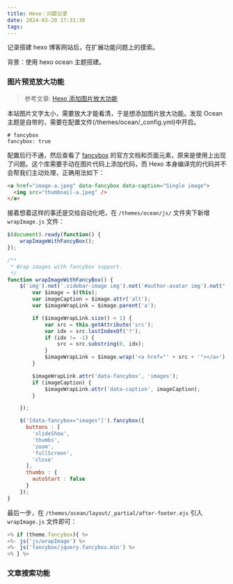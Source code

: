 ```yaml
---
title: Hexo：问题记录
date: 2024-03-20 17:31:30
tags:
---
```



记录搭建 hexo 博客网站后，在扩展功能问题上的摸索。

<!-- more -->

背景：使用 hexo ocean 主题搭建。

### 图片预览放大功能

> 参考文章: [Hexo 添加图片放大功能](http://gaothink.top/2020/03/31/%E6%9D%82%E8%AE%B0-Hexo%E6%B7%BB%E5%8A%A0%E5%9B%BE%E7%89%87%E6%94%BE%E5%A4%A7%E5%8A%9F%E8%83%BD/)

本站图片文字太小，需要放大才能看清，于是想添加图片放大功能。发现 Ocean 主题是自带的，需要在配置文件(/themes/ocean/_config.yml)中开启。

```Shell
# fancybox
fancybox: true
```

配置后行不通，然后查看了 [fancybox](https://fancyapps.com/fancybox/getting-started/) 的官方文档和页面元素，原来是使用上出现了问题。这个库需要手动在图片代码上添加代码，而 Hexo 本身编译完的代码并不会帮我们主动处理，正确用法如下：

```html
<a href="image-a.jpeg" data-fancybox data-caption="Single image">
  <img src="thumbnail-a.jpeg" />
</a>
```

接着想着这样的事还是交给自动化吧，在 `/themes/ocean/js/` 文件夹下新增 `wrapImage.js` 文件：

```JavaScript
$(document).ready(function() {
    wrapImageWithFancyBox();
});

/**
 * Wrap images with fancybox support.
 */
function wrapImageWithFancyBox() {
    $('img').not('.sidebar-image img').not('#author-avatar img').not(".mdl-menu img").not(".something-else-logo img").not('[title=notice]').each(function() {
        var $image = $(this);
        var imageCaption = $image.attr('alt');
        var $imageWrapLink = $image.parent('a');

        if ($imageWrapLink.size() < 1) {
            var src = this.getAttribute('src');
            var idx = src.lastIndexOf('?');
            if (idx != -1) {
                src = src.substring(0, idx);
            }
            $imageWrapLink = $image.wrap('<a href="' + src + '"></a>').parent('a');
        }

        $imageWrapLink.attr('data-fancybox', 'images');
        if (imageCaption) {
            $imageWrapLink.attr('data-caption', imageCaption);
        }

    });

    $('[data-fancybox="images"]').fancybox({
      buttons : [ 
        'slideShow',
		'thumbs',
        'zoom',
        'fullScreen',
        'close'
      ],
      thumbs : {
        autoStart : false
      }
    });
}
```

最后一步，在 `/themes/ocean/layout/_partial/after-footer.ejs` 引入 `wrapImage.js` 文件即可：

```JavaScript
<% if (theme.fancybox){ %>
<%- js('js/wrapImage') %>
<%- js('fancybox/jquery.fancybox.min') %>
<% } %>
```

### 文章搜索功能


